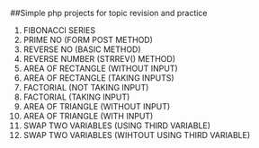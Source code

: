 ##Simple php projects for topic revision and practice 

1) FIBONACCI SERIES
2) PRIME NO (FORM POST METHOD)
3) REVERSE NO (BASIC METHOD)
4) REVERSE NUMBER (STRREV() METHOD)
5) AREA OF RECTANGLE (WITHOUT INPUT)
6) AREA OF RECTANGLE (TAKING INPUTS)
7) FACTORIAL (NOT TAKING INPUT)
8) FACTORIAL (TAKING INPUT)
9) AREA OF TRIANGLE (WITHOUT INPUT)
10) AREA OF TRIANGLE (WITH INPUT)
11) SWAP TWO VARIABLES (USING THIRD VARIABLE)
12) SWAP TWO VARIABLES (WIHTOUT USING THIRD VARIABLE)
